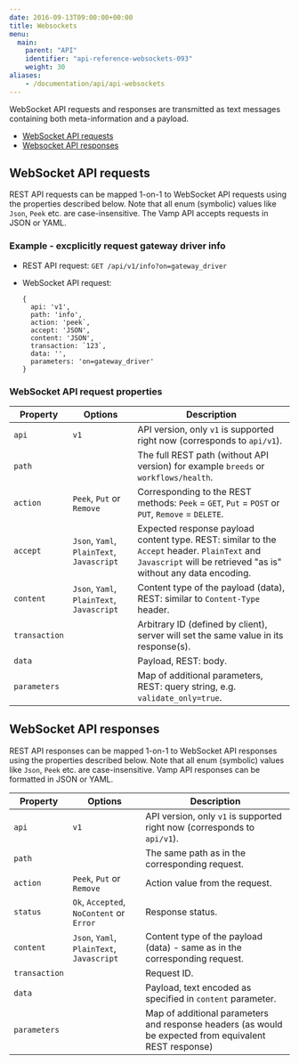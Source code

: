 ```yaml
---
date: 2016-09-13T09:00:00+00:00
title: Websockets
menu:
  main:
    parent: "API"
    identifier: "api-reference-websockets-093"
    weight: 30
aliases:
    - /documentation/api/api-websockets
---
```


WebSocket API requests and responses are transmitted as text messages containing both meta-information and a payload.  

* [WebSocket API requests](/documentation/api/v0.9.3/api-websockets/#websocket-api-requests)
* [Websocket API responses](/documentation/api/v0.9.3/api-websockets/#websocket-api-responses)

## WebSocket API requests
REST API requests can be mapped 1-on-1 to WebSocket API requests using the properties described below. Note that all enum (symbolic) values like `Json`, `Peek` etc. are case-insensitive. The Vamp API accepts requests in JSON or YAML. 

### Example - excplicitly request gateway driver info

* REST API request:
  `GET /api/v1/info?on=gateway_driver`
* WebSocket API request:

    ```
    {
      api: 'v1',
      path: 'info',
      action: 'peek`,
      accept: 'JSON',
      content: 'JSON',
      transaction: `123`,
      data: '',
      parameters: 'on=gateway_driver'
    }
    ```

### WebSocket API request properties

Property | Options | Description
------|------|------
 `api`   |  `v1`  |    API version, only `v1` is supported right now (corresponds to `api/v1`).
 `path`   |    |    The full REST path (without API version) for example `breeds` or `workflows/health`.
 `action`   |  `Peek`, `Put` or `Remove`  |    Corresponding to the REST methods: `Peek` =  `GET`, `Put` = `POST` or `PUT`, `Remove` = `DELETE`.
 `accept`   |   `Json`, `Yaml`, `PlainText`, `Javascript`  |  Expected response payload content type. REST: similar to the `Accept` header. `PlainText` and `Javascript` will be retrieved "as is" without any data encoding.      
 `content`   |  `Json`, `Yaml`, `PlainText`, `Javascript`   |  Content type of the payload (data), REST: similar to `Content-Type` header.       
 `transaction`   |    |   Arbitrary ID (defined by client), server will set the same value in its response(s).     
 `data`   |    |    Payload, REST: body.
 `parameters`   |    |   Map of additional parameters, REST: query string, e.g. `validate_only=true`.     
    

## WebSocket API responses
REST API responses can be mapped 1-on-1 to WebSocket API responses using the properties described below. Note that all enum (symbolic) values like `Json`, `Peek` etc. are case-insensitive. Vamp API responses can be formatted in JSON or YAML. 

Property | Options | Description
------|------|------
 `api`   |  `v1`  |    API version, only `v1` is supported right now (corresponds to `api/v1`).
 `path`   |    |    The same path as in the corresponding request.
 `action`   |  `Peek`, `Put` or `Remove`  |    Action value from the request.
 `status`   |   `Ok`, `Accepted`, `NoContent` or `Error`  |  Response status.      
 `content`   |  `Json`, `Yaml`, `PlainText`, `Javascript`   |  Content type of the payload (data) - same as in the corresponding request.     
 `transaction`   |    |   Request ID.
 `data`   |    |    Payload, text encoded as specified in `content` parameter.
 `parameters`   |    |   Map of additional parameters and response headers (as would be expected from equivalent REST response)